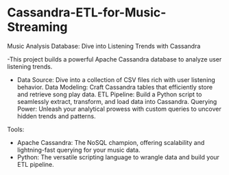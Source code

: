 # Cassandra-ETL-for-Music-Streaming

Music Analysis Database: Dive into Listening Trends with Cassandra

-This project builds a powerful Apache Cassandra database to analyze user listening trends.

* Data Source: Dive into a collection of CSV files rich with user listening behavior.
Data Modeling: Craft Cassandra tables that efficiently store and retrieve song play data.
ETL Pipeline: Build a Python script to seamlessly extract, transform, and load data into Cassandra.
Querying Power: Unleash your analytical prowess with custom queries to uncover hidden trends and patterns.

Tools:
* Apache Cassandra: The NoSQL champion, offering scalability and lightning-fast querying for your music data.
* Python: The versatile scripting language to wrangle data and build your ETL pipeline.

